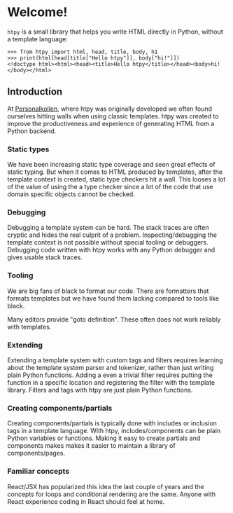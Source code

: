 # Welcome!

`htpy` is a small library that helps you write HTML directly in Python, without a template language:

```pycon
>>> from htpy import html, head, title, body, h1
>>> print(html[head[title["Hello htpy"]], body["hi!"]])
<!doctype html><html><head><title>Hello htpy</title></head><body>hi!</body></html>
```

## Introduction
At [Personalkollen](https://personalkollen.se/start/), where htpy was originally
developed we often found ourselves hitting walls when using classic templates.
htpy was created to improve the productiveness and experience of generating HTML
from a Python backend.

### Static types
We have been increasing static type coverage and seen great effects of static
typing. But when it comes to HTML produced by templates, after the template
context is created, static type checkers hit a wall. This looses a lot of the
value of using the a type checker since a lot of the code that use domain
specific objects cannot be checked.

### Debugging
Debugging a template system can be hard. The stack traces are often cryptic and
hides the real culprit of a problem. Inspecting/debugging the template context
is not possible without special tooling or debuggers. Debugging code written
with htpy works with any Python debugger and gives usable stack traces.

### Tooling
We are big fans of black to format our code. There are formatters that
formats templates but we have found them lacking compared to tools like black.

Many editors provide "goto definition". These often does not work reliably with
templates.

### Extending
Extending a template system with custom tags and filters requires learning about
the template system parser and tokenizer, rather than just writing plain Python
functions. Adding a even a trivial filter requires putting the function in a
specific location and registering the filter with the template library. Filters
and tags with htpy are just plain Python functions.

### Creating components/partials
Creating components/partials is typically done with includes or inclusion tags
in a template language. With htpy, includes/components can be plain Python
variables or functions. Making it easy to create partials and components makes
makes it easier to maintain a library of components/pages.

### Familiar concepts
React/JSX has popularized this idea the last couple of years and the concepts for
loops and conditional rendering are the same. Anyone with React experience
coding in React should feel at home.
